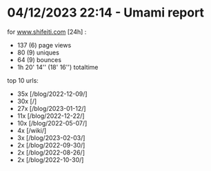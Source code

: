 # 04/12/2023 22:14 - Umami report
for www.shifeiti.com [24h] :

 - 137 (6) page views
 - 80 (9) uniques
 - 64 (9) bounces
 - 1h 20' 14'' (18' 16'') totaltime


top 10 urls:
 - 35x [/blog/2022-12-09/]
 - 30x [/]
 - 27x [/blog/2023-01-12/]
 - 11x [/blog/2022-12-22/]
 - 10x [/blog/2022-05-07/]
 - 4x [/wiki/]
 - 3x [/blog/2023-02-03/]
 - 2x [/blog/2022-09-30/]
 - 2x [/blog/2022-08-26/]
 - 2x [/blog/2022-10-30/]


